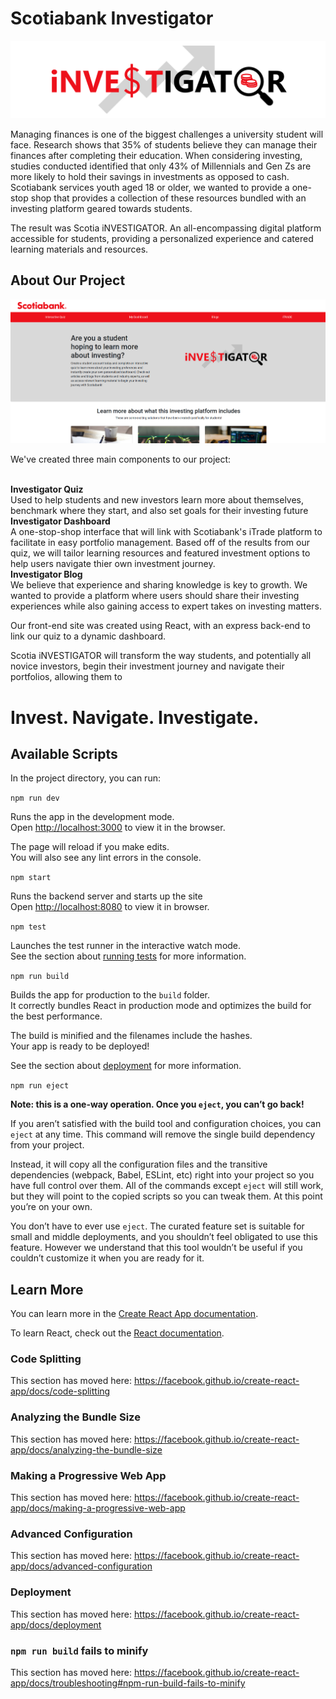 # Scotiabank Investigator

![Investigator](./public/logo.png)

Managing finances is one of the biggest challenges a university student will face. Research shows that 35% of students believe they can manage their finances after completing their education. When considering investing, studies conducted identified that only 43% of Millennials and Gen Zs are more likely to hold their savings in investments as opposed to cash. Scotiabank services youth aged 18 or older, we wanted to provide a one-stop shop that provides a collection of these resources bundled with an investing platform geared towards students.

The result was Scotia iNVESTIGATOR. An all-encompassing digital platform accessible for students, providing a personalized experience and catered learning materials and resources.

## About Our Project

![Preview](./public/preview.png)

We've created three main components to our project\: <br/><br/>

**Investigator Quiz**  
Used to help students and new investors learn more about themselves, benchmark where they start, and also set goals for their investing future  <br/>
**Investigator Dashboard**  
A one-stop-shop interface that will link with Scotiabank's iTrade platform to facilitate in easy portfolio management. Based off of the results from our quiz, we will tailor learning resources and featured investment options to help users navigate thier own investment journey. <br/>
**Investigator Blog**  
We believe that experience and sharing knowledge is key to growth. We wanted to provide a platform where users should share their investing experiences while also gaining access to expert takes on investing matters. <br/>

Our front-end site was created using React, with an express back-end to link our quiz to a dynamic dashboard. 

Scotia iNVESTIGATOR will transform the way students, and potentially all novice investors, begin their investment journey and navigate their portfolios, allowing them to  

# Invest. Navigate. Investigate.

## Available Scripts

In the project directory, you can run:

`npm run dev`

Runs the app in the development mode.<br />
Open [http://localhost:3000](http://localhost:3000) to view it in the browser.

The page will reload if you make edits.<br />
You will also see any lint errors in the console.

`npm start`

Runs the backend server and starts up the site    
Open [http://localhost:8080](http://localhost:8080) to view it in browser. 

`npm test`

Launches the test runner in the interactive watch mode.<br />
See the section about [running tests](https://facebook.github.io/create-react-app/docs/running-tests) for more information.

`npm run build`

Builds the app for production to the `build` folder.<br />
It correctly bundles React in production mode and optimizes the build for the best performance.

The build is minified and the filenames include the hashes.<br />
Your app is ready to be deployed!

See the section about [deployment](https://facebook.github.io/create-react-app/docs/deployment) for more information.

`npm run eject`

**Note: this is a one-way operation. Once you `eject`, you can’t go back!**

If you aren’t satisfied with the build tool and configuration choices, you can `eject` at any time. This command will remove the single build dependency from your project.

Instead, it will copy all the configuration files and the transitive dependencies (webpack, Babel, ESLint, etc) right into your project so you have full control over them. All of the commands except `eject` will still work, but they will point to the copied scripts so you can tweak them. At this point you’re on your own.

You don’t have to ever use `eject`. The curated feature set is suitable for small and middle deployments, and you shouldn’t feel obligated to use this feature. However we understand that this tool wouldn’t be useful if you couldn’t customize it when you are ready for it.

## Learn More

You can learn more in the [Create React App documentation](https://facebook.github.io/create-react-app/docs/getting-started).

To learn React, check out the [React documentation](https://reactjs.org/).

### Code Splitting

This section has moved here: https://facebook.github.io/create-react-app/docs/code-splitting

### Analyzing the Bundle Size

This section has moved here: https://facebook.github.io/create-react-app/docs/analyzing-the-bundle-size

### Making a Progressive Web App

This section has moved here: https://facebook.github.io/create-react-app/docs/making-a-progressive-web-app

### Advanced Configuration

This section has moved here: https://facebook.github.io/create-react-app/docs/advanced-configuration

### Deployment

This section has moved here: https://facebook.github.io/create-react-app/docs/deployment

### `npm run build` fails to minify

This section has moved here: https://facebook.github.io/create-react-app/docs/troubleshooting#npm-run-build-fails-to-minify
